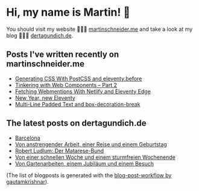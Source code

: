 # Hi, my name is Martin! 👋 
You should visit my website 👨🏼‍💻  [martinschneider.me](https://martinschneider.me) and take a look at my blog 🤷🏼‍♂️ [dertagundich.de](https://www.dertagundich.de).

## Posts I've written recently on martinschneider.me
<!-- MSME-POST-LIST:START -->
- [Generating CSS With PostCSS and eleventy.before](https://martinschneider.me/articles/generating-css-with-postcss-and-eleventy-before/)
- [Tinkering with Web Components – Part 2](https://martinschneider.me/articles/tinkering-with-web-components-part-2/)
- [Fetching Webmentions With Netlify and Eleventy Edge](https://martinschneider.me/articles/fetching-webmentions-with-netlify-and-eleventy-edge/)
- [New Year, new Eleventy](https://martinschneider.me/articles/new-year-new-eleventy/)
- [Multi-Line Padded Text and box-decoration-break](https://martinschneider.me/articles/multi-line-padded-text-and-box-decoration-break/)
<!-- MSME-POST-LIST:END -->

## The latest posts on dertagundich.de
<!-- DTUI-POST-LIST:START -->
- [Barcelona](https://www.dertagundich.de/blog/2023/10/barcelona)
- [Von anstrengender Arbeit, einer Reise und einem Geburtstag](https://www.dertagundich.de/blog/2023/10/von-anstrengender-arbeit-einer-reise-und-einem-geburtstag)
- [Robert Ludlum: Der Matarese-Bund](https://www.dertagundich.de/blog/2023/09/robert-ludlum-der-matarese-bund)
- [Von einer schnellen Woche und einem sturmfreien Wochenende](https://www.dertagundich.de/blog/2023/09/von-einer-schnellen-woche-und-einem-sturmfreien-wochenende)
- [Von Gartenarbeiten, einem Jubiläum und einem Besuch](https://www.dertagundich.de/blog/2023/09/von-gartenarbeiten-einem-jubilaum-und-einem-besuch)
<!-- DTUI-POST-LIST:END -->

(The list of blogposts is generated with the [blog-post-workflow by gautamkrishnar](https://github.com/gautamkrishnar/blog-post-workflow)).
